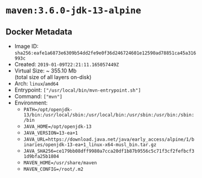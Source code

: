 # `maven:3.6.0-jdk-13-alpine`

## Docker Metadata

- Image ID: `sha256:eafe1a6873e6309b54dd2fe9e0f36d246724601e12590ad78851ca45a316993c`
- Created: `2019-01-09T22:21:11.165057449Z`
- Virtual Size: ~ 355.10 Mb  
  (total size of all layers on-disk)
- Arch: `linux`/`amd64`
- Entrypoint: `["/usr/local/bin/mvn-entrypoint.sh"]`
- Command: `["mvn"]`
- Environment:
  - `PATH=/opt/openjdk-13/bin:/usr/local/sbin:/usr/local/bin:/usr/sbin:/usr/bin:/sbin:/bin`
  - `JAVA_HOME=/opt/openjdk-13`
  - `JAVA_VERSION=13-ea+1`
  - `JAVA_URL=https://download.java.net/java/early_access/alpine/1/binaries/openjdk-13-ea+1_linux-x64-musl_bin.tar.gz`
  - `JAVA_SHA256=ce179bb08dff9980a7cca20df1b87b9556c5c71f3cf2fefbcf31d9bfa25b1804`
  - `MAVEN_HOME=/usr/share/maven`
  - `MAVEN_CONFIG=/root/.m2`
